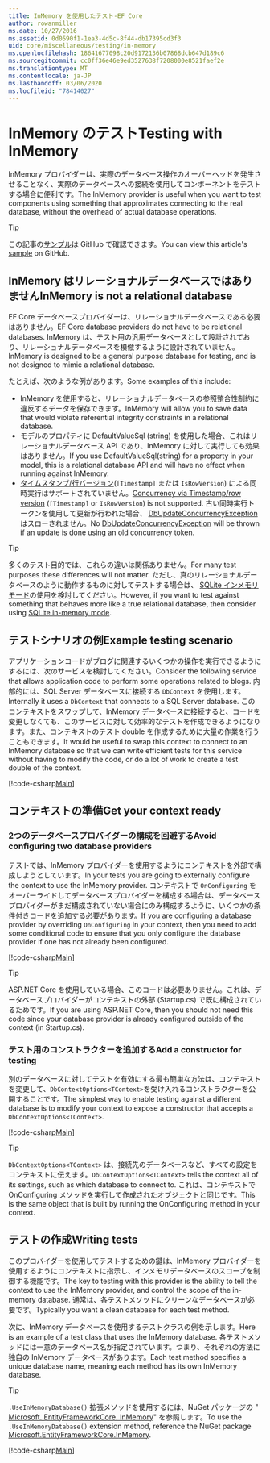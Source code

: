 ```yaml
---
title: InMemory を使用したテスト-EF Core
author: rowanmiller
ms.date: 10/27/2016
ms.assetid: 0d0590f1-1ea3-4d5c-8f44-db17395cd3f3
uid: core/miscellaneous/testing/in-memory
ms.openlocfilehash: 18641677098c20d9172136b07868dcb647d189c6
ms.sourcegitcommit: cc0ff36e46e9ed3527638f7208000e8521faef2e
ms.translationtype: MT
ms.contentlocale: ja-JP
ms.lasthandoff: 03/06/2020
ms.locfileid: "78414027"
---
```

# <a name="testing-with-inmemory"></a><span data-ttu-id="24336-102">InMemory のテスト</span><span class="sxs-lookup"><span data-stu-id="24336-102">Testing with InMemory</span></span>

<span data-ttu-id="24336-103">InMemory プロバイダーは、実際のデータベース操作のオーバーヘッドを発生させることなく、実際のデータベースへの接続を使用してコンポーネントをテストする場合に便利です。</span><span class="sxs-lookup"><span data-stu-id="24336-103">The InMemory provider is useful when you want to test components using something that approximates connecting to the real database, without the overhead of actual database operations.</span></span>

> [!TIP]  
> <span data-ttu-id="24336-104">この記事の[サンプル](https://github.com/dotnet/EntityFramework.Docs/tree/master/samples/core/Miscellaneous/Testing)は GitHub で確認できます。</span><span class="sxs-lookup"><span data-stu-id="24336-104">You can view this article's [sample](https://github.com/dotnet/EntityFramework.Docs/tree/master/samples/core/Miscellaneous/Testing) on GitHub.</span></span>

## <a name="inmemory-is-not-a-relational-database"></a><span data-ttu-id="24336-105">InMemory はリレーショナルデータベースではありません</span><span class="sxs-lookup"><span data-stu-id="24336-105">InMemory is not a relational database</span></span>

<span data-ttu-id="24336-106">EF Core データベースプロバイダーは、リレーショナルデータベースである必要はありません。</span><span class="sxs-lookup"><span data-stu-id="24336-106">EF Core database providers do not have to be relational databases.</span></span> <span data-ttu-id="24336-107">InMemory は、テスト用の汎用データベースとして設計されており、リレーショナルデータベースを模倣するように設計されていません。</span><span class="sxs-lookup"><span data-stu-id="24336-107">InMemory is designed to be a general purpose database for testing, and is not designed to mimic a relational database.</span></span>

<span data-ttu-id="24336-108">たとえば、次のような例があります。</span><span class="sxs-lookup"><span data-stu-id="24336-108">Some examples of this include:</span></span>

* <span data-ttu-id="24336-109">InMemory を使用すると、リレーショナルデータベースの参照整合性制約に違反するデータを保存できます。</span><span class="sxs-lookup"><span data-stu-id="24336-109">InMemory will allow you to save data that would violate referential integrity constraints in a relational database.</span></span>
* <span data-ttu-id="24336-110">モデルのプロパティに DefaultValueSql (string) を使用した場合、これはリレーショナルデータベース API であり、InMemory に対して実行しても効果はありません。</span><span class="sxs-lookup"><span data-stu-id="24336-110">If you use DefaultValueSql(string) for a property in your model, this is a relational database API and will have no effect when running against InMemory.</span></span>
* <span data-ttu-id="24336-111">[タイムスタンプ/行バージョン](xref:core/modeling/concurrency#timestamprowversion)(`[Timestamp]` または `IsRowVersion`) による同時実行はサポートされていません。</span><span class="sxs-lookup"><span data-stu-id="24336-111">[Concurrency via Timestamp/row version](xref:core/modeling/concurrency#timestamprowversion) (`[Timestamp]` or `IsRowVersion`) is not supported.</span></span> <span data-ttu-id="24336-112">古い同時実行トークンを使用して更新が行われた場合、 [DbUpdateConcurrencyException](https://docs.microsoft.com/dotnet/api/microsoft.entityframeworkcore.dbupdateconcurrencyexception)はスローされません。</span><span class="sxs-lookup"><span data-stu-id="24336-112">No [DbUpdateConcurrencyException](https://docs.microsoft.com/dotnet/api/microsoft.entityframeworkcore.dbupdateconcurrencyexception) will be thrown if an update is done using an old concurrency token.</span></span>

> [!TIP]  
> <span data-ttu-id="24336-113">多くのテスト目的では、これらの違いは関係ありません。</span><span class="sxs-lookup"><span data-stu-id="24336-113">For many test purposes these differences will not matter.</span></span> <span data-ttu-id="24336-114">ただし、真のリレーショナルデータベースのように動作するものに対してテストする場合は、 [SQLite インメモリモード](sqlite.md)の使用を検討してください。</span><span class="sxs-lookup"><span data-stu-id="24336-114">However, if you want to test against something that behaves more like a true relational database, then consider using [SQLite in-memory mode](sqlite.md).</span></span>

## <a name="example-testing-scenario"></a><span data-ttu-id="24336-115">テストシナリオの例</span><span class="sxs-lookup"><span data-stu-id="24336-115">Example testing scenario</span></span>

<span data-ttu-id="24336-116">アプリケーションコードがブログに関連するいくつかの操作を実行できるようにするには、次のサービスを検討してください。</span><span class="sxs-lookup"><span data-stu-id="24336-116">Consider the following service that allows application code to perform some operations related to blogs.</span></span> <span data-ttu-id="24336-117">内部的には、SQL Server データベースに接続する `DbContext` を使用します。</span><span class="sxs-lookup"><span data-stu-id="24336-117">Internally it uses a `DbContext` that connects to a SQL Server database.</span></span> <span data-ttu-id="24336-118">このコンテキストをスワップして、InMemory データベースに接続すると、コードを変更しなくても、このサービスに対して効率的なテストを作成できるようになります。また、コンテキストのテスト double を作成するために大量の作業を行うこともできます。</span><span class="sxs-lookup"><span data-stu-id="24336-118">It would be useful to swap this context to connect to an InMemory database so that we can write efficient tests for this service without having to modify the code, or do a lot of work to create a test double of the context.</span></span>

[!code-csharp[Main](../../../../samples/core/Miscellaneous/Testing/BusinessLogic/BlogService.cs)]

## <a name="get-your-context-ready"></a><span data-ttu-id="24336-119">コンテキストの準備</span><span class="sxs-lookup"><span data-stu-id="24336-119">Get your context ready</span></span>

### <a name="avoid-configuring-two-database-providers"></a><span data-ttu-id="24336-120">2つのデータベースプロバイダーの構成を回避する</span><span class="sxs-lookup"><span data-stu-id="24336-120">Avoid configuring two database providers</span></span>

<span data-ttu-id="24336-121">テストでは、InMemory プロバイダーを使用するようにコンテキストを外部で構成しようとしています。</span><span class="sxs-lookup"><span data-stu-id="24336-121">In your tests you are going to externally configure the context to use the InMemory provider.</span></span> <span data-ttu-id="24336-122">コンテキストで `OnConfiguring` をオーバーライドしてデータベースプロバイダーを構成する場合は、データベースプロバイダーがまだ構成されていない場合にのみ構成するように、いくつかの条件付きコードを追加する必要があります。</span><span class="sxs-lookup"><span data-stu-id="24336-122">If you are configuring a database provider by overriding `OnConfiguring` in your context, then you need to add some conditional code to ensure that you only configure the database provider if one has not already been configured.</span></span>

[!code-csharp[Main](../../../../samples/core/Miscellaneous/Testing/BusinessLogic/BloggingContext.cs#OnConfiguring)]

> [!TIP]  
> <span data-ttu-id="24336-123">ASP.NET Core を使用している場合、このコードは必要ありません。これは、データベースプロバイダーがコンテキストの外部 (Startup.cs) で既に構成されているためです。</span><span class="sxs-lookup"><span data-stu-id="24336-123">If you are using ASP.NET Core, then you should not need this code since your database provider is already configured outside of the context (in Startup.cs).</span></span>

### <a name="add-a-constructor-for-testing"></a><span data-ttu-id="24336-124">テスト用のコンストラクターを追加する</span><span class="sxs-lookup"><span data-stu-id="24336-124">Add a constructor for testing</span></span>

<span data-ttu-id="24336-125">別のデータベースに対してテストを有効にする最も簡単な方法は、コンテキストを変更して、`DbContextOptions<TContext>`を受け入れるコンストラクターを公開することです。</span><span class="sxs-lookup"><span data-stu-id="24336-125">The simplest way to enable testing against a different database is to modify your context to expose a constructor that accepts a `DbContextOptions<TContext>`.</span></span>

[!code-csharp[Main](../../../../samples/core/Miscellaneous/Testing/BusinessLogic/BloggingContext.cs#Constructors)]

> [!TIP]  
> <span data-ttu-id="24336-126">`DbContextOptions<TContext>` は、接続先のデータベースなど、すべての設定をコンテキストに伝えます。</span><span class="sxs-lookup"><span data-stu-id="24336-126">`DbContextOptions<TContext>` tells the context all of its settings, such as which database to connect to.</span></span> <span data-ttu-id="24336-127">これは、コンテキストで OnConfiguring メソッドを実行して作成されたオブジェクトと同じです。</span><span class="sxs-lookup"><span data-stu-id="24336-127">This is the same object that is built by running the OnConfiguring method in your context.</span></span>

## <a name="writing-tests"></a><span data-ttu-id="24336-128">テストの作成</span><span class="sxs-lookup"><span data-stu-id="24336-128">Writing tests</span></span>

<span data-ttu-id="24336-129">このプロバイダーを使用してテストするための鍵は、InMemory プロバイダーを使用するようにコンテキストに指示し、インメモリデータベースのスコープを制御する機能です。</span><span class="sxs-lookup"><span data-stu-id="24336-129">The key to testing with this provider is the ability to tell the context to use the InMemory provider, and control the scope of the in-memory database.</span></span> <span data-ttu-id="24336-130">通常は、各テストメソッドにクリーンなデータベースが必要です。</span><span class="sxs-lookup"><span data-stu-id="24336-130">Typically you want a clean database for each test method.</span></span>

<span data-ttu-id="24336-131">次に、InMemory データベースを使用するテストクラスの例を示します。</span><span class="sxs-lookup"><span data-stu-id="24336-131">Here is an example of a test class that uses the InMemory database.</span></span> <span data-ttu-id="24336-132">各テストメソッドには一意のデータベース名が指定されています。つまり、それぞれの方法に独自の InMemory データベースがあります。</span><span class="sxs-lookup"><span data-stu-id="24336-132">Each test method specifies a unique database name, meaning each method has its own InMemory database.</span></span>

>[!TIP]
> <span data-ttu-id="24336-133">`.UseInMemoryDatabase()` 拡張メソッドを使用するには、NuGet パッケージの " [Microsoft. EntityFrameworkCore. InMemory](https://www.nuget.org/packages/Microsoft.EntityFrameworkCore.InMemory/)" を参照します。</span><span class="sxs-lookup"><span data-stu-id="24336-133">To use the `.UseInMemoryDatabase()` extension method, reference the NuGet package [Microsoft.EntityFrameworkCore.InMemory](https://www.nuget.org/packages/Microsoft.EntityFrameworkCore.InMemory/).</span></span>

[!code-csharp[Main](../../../../samples/core/Miscellaneous/Testing/TestProject/InMemory/BlogServiceTests.cs)]
